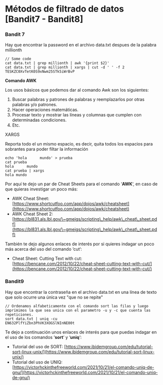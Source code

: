 # Métodos de filtrado de datos \[Bandit7 - Bandit8]

### Bandit 7

Hay que encontrar la password en el archivo data.txt despues de la palabra millionth

```
// Some code
cat data.txt | grep millionth | awk '{print $2}'
cat data.txt | grep millionth | xargs | cut -d ' ' -f 2
TESKZC0XvTetK0S9xNwm25STk5iWrBvP
```

**Comando AWK**

Los usos básicos que podemos dar al comando Awk son los siguientes:

1. Buscar palabras y patrones de palabras y reemplazarlos por otras palabras y/o patrones.
2. Hacer operaciones matemáticas.
3. Procesar texto y mostrar las líneas y columnas que cumplen con determinadas condiciones.
4. Etc.

XARGS&#x20;

Reporta todo el un mismo espacio, es decir, quita todos los espacios para sobrantes para poder filtar la información

```
echo 'hola      mundo' > prueba
cat prueba 
hola      mundo
cat prueba | xargs 
hola mundo
```

Por aquí te dejo un par de Cheat Sheets para el comando ‘**AWK**‘, en caso de que quieras investigar un poco más:

* AWK Cheat Sheet: [https://www.shortcutfoo.com/app/dojos/awk/cheatsheet](https://www.shortcutfoo.com/app/dojos/awk/cheatsheet)
* AWK Cheat Sheet 2: [https://bl831.als.lbl.gov/\~gmeigs/scripting\_help/awk\_cheat\_sheet.pdf](https://bl831.als.lbl.gov/\~gmeigs/scripting\_help/awk\_cheat\_sheet.pdf)

También te dejo algunos enlaces de interés por si quieres indagar un poco más acerca del uso del comando ‘cut‘:

* &#x20;Cheat Sheet: Cutting Text with cut: [https://bencane.com/2012/10/22/cheat-sheet-cutting-text-with-cut/](https://bencane.com/2012/10/22/cheat-sheet-cutting-text-with-cut/)

### Bandit9

Hay que encontrar la contraseña en el archivo data.txt en una línea de texto que solo ocurre una única vez "que no se repite"

```
// Ordenamos alfabeticamente con el comando sort las filas y luego imprimimos la que sea unica con el parametro -u y -c que cuenta las repeticiones.
sort data.txt | uniq -cu
EN632PlfYiZbn3PhVK3XOGSlNInNE00t
```

Te dejo a continuación unos enlaces de interés para que puedas indagar en el uso de los comandos ‘**sort**‘ y ‘**uniq**‘:

* Tutorial del uso de SORT: [https://www.ibidemgroup.com/edu/tutorial-sort-linux-unix/](https://www.ibidemgroup.com/edu/tutorial-sort-linux-unix/)
* Tutorial del uso de UNIQ: [https://victorhckinthefreeworld.com/2021/10/21/el-comando-uniq-de-gnu/](https://victorhckinthefreeworld.com/2021/10/21/el-comando-uniq-de-gnu/)
